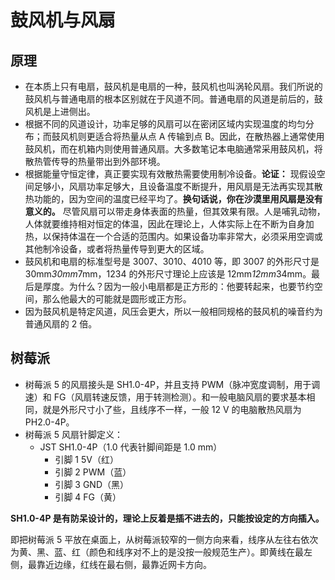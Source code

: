 # 鼓风机与风扇

## 原理

- 在本质上只有电扇，鼓风机是电扇的一种，鼓风机也叫涡轮风扇。我们所说的鼓风机与普通电扇的根本区别就在于风道不同。普通电扇的风道是前后的，鼓风机是上进侧出。
- 根据不同的风道设计，功率足够的风扇可以在密闭区域内实现温度的均匀分布；而鼓风机则更适合将热量从点 A 传输到点 B。因此，在散热器上通常使用鼓风机，而在机箱内则使用普通风扇。大多数笔记本电脑通常采用鼓风机，将散热管传导的热量带出到外部环境。
- 根据能量守恒定律，真正要实现有效散热需要使用制冷设备。**论证：** 现假设空间足够小，风扇功率足够大，且设备温度不断提升，用风扇是无法再实现其散热功能的，因为空间的温度已经平均了。**换句话说，你在沙漠里用风扇是没有意义的。** 尽管风扇可以带走身体表面的热量，但其效果有限。人是哺乳动物，人体就要维持相对恒定的体温，因此在理论上，人体实际上在不断为自身加热，以保持体温在一个合适的范围内。如果设备功率非常大，必须采用空调或其他制冷设备，或者将热量传导到更大的区域。
- 鼓风机和电扇的标准型号是 3007、3010、4010 等，即 3007 的外形尺寸是 30mm*30mm*7mm，1234 的外形尺寸理论上应该是 12mm*12mm*34mm。最后是厚度。为什么？因为一般小电扇都是正方形的：他要转起来，也要节约空间，那么他最大的可能就是圆形或正方形。
- 因为鼓风机是特定风道，风压会更大，所以一般相同规格的鼓风机的噪音约为普通风扇的 2 倍。

  
## 树莓派

- 树莓派 5 的风扇接头是 SH1.0-4P，并且支持 PWM（脉冲宽度调制，用于调速）和 FG（风扇转速反馈，用于转测检测）。和一般电脑风扇的要求基本相同，就是外形尺寸小了些，且线序不一样，一般 12 V 的电脑散热风扇为 PH2.0-4P。
- 树莓派 5 风扇针脚定义：
  - JST SH1.0-4P（1.0 代表针脚间距是 1.0 mm）
    - 引脚 1 5V（红）
    - 引脚 2 PWM（蓝）
    - 引脚 3 GND（黑）
    - 引脚 4 FG（黄）

**SH1.0-4P 是有防呆设计的，理论上反着是插不进去的，只能按设定的方向插入。**

即把树莓派 5 平放在桌面上，从树莓派较窄的一侧方向来看，线序从左往右依次为黄、黑、蓝、红（颜色和线序对不上的是没按一般规范生产）。即黄线在最左侧，最靠近边缘，红线在最右侧，最靠近网卡方向。
